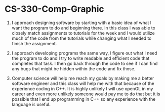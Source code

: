 # CS-330-Comp-Graphic

1. I approach designing software by starting with a basic idea of what I want the program to do and beginning there. In this class I was able to closely match assignments to tutorials for the week and I would utilize much of the code from the tutorials while changing what I needed to finish the assignment. 

2. I approach developing programs the same way, I figure out what I need the program to do and I try to write readable and efficient code that completes that task. I then go back through the code to see if I can find any bugs that might be hidden within the code and fix those. 

3. Computer science will help me reach my goals by making me a better software engineer and this class will help me with that because of the experience coding in C++. It is highly unlikely I will use openGL in my career and even more unlikely someone would pay me to do that but it is possible that I end up programming in C++ so any experience with the language is useful. 
